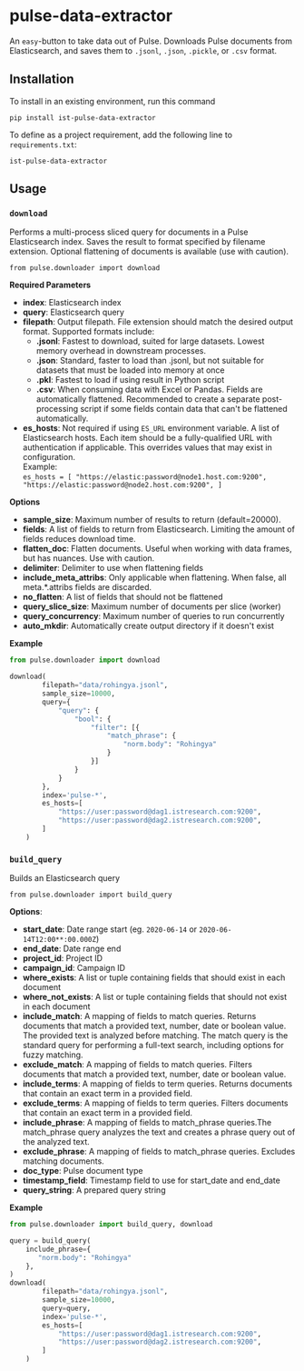 # pulse-data-extractor

An ``easy``-button to take data out of Pulse. Downloads Pulse documents from
Elasticsearch, and saves them to `.jsonl`, `.json`, `.pickle`, or `.csv` format.

## Installation
To install in an existing environment, run this command
```
pip install ist-pulse-data-extractor
```

To define as a project requirement, add the following line to `requirements.txt`:
```
ist-pulse-data-extractor
```


## Usage

### `download`
Performs a multi-process sliced query for documents in a Pulse Elasticsearch index.
Saves the result to format specified by filename extension. Optional flattening of
documents is available (use with caution).
```
from pulse.downloader import download
```

**Required Parameters**
- **index**: Elasticsearch index
- **query**: Elasticsearch query
- **filepath**: Output filepath. File extension should match the desired output
    format. Supported formats include:
    - **.jsonl**: Fastest to download, suited for large datasets. Lowest
                 memory overhead in downstream processes.
    - **.json**: Standard, faster to load than .jsonl, but not suitable
                for datasets that must be loaded into memory at once
    - **.pkl**: Fastest to load if using result in Python script
    - **.csv**: When consuming data with Excel or Pandas. Fields are
                automatically flattened. Recommended to create a
                separate post-processing script if some fields contain
                data that can't be flattened automatically.
- **es_hosts**: Not required if using `ES_URL` environment variable. 
    A list of Elasticsearch hosts. Each item should be a fully-qualified URL 
    with authentication if applicable. This overrides values that may exist in 
    configuration.  
        Example:  
        ```
        es_hosts = [
            "https://elastic:password@node1.host.com:9200",
            "https://elastic:password@node2.host.com:9200",
        ]
        ```
           
**Options**  

- **sample_size**: Maximum number of results to return (default=20000).
- **fields**: A list of fields to return from Elasticsearch. Limiting the
    amount of fields reduces download time.
- **flatten_doc**: Flatten documents. Useful when working with data frames,
    but has nuances. Use with caution.
- **delimiter**: Delimiter to use when flattening fields
- **include_meta_attribs**: Only applicable when flattening. When false,
    all meta.*.attribs fields are discarded.
- **no_flatten**: A list of fields that should not be flattened
- **query_slice_size**: Maximum number of documents per slice (worker)
- **query_concurrency**: Maximum number of queries to run concurrently
- **auto_mkdir**: Automatically create output directory if it doesn't exist

**Example**  

```python
from pulse.downloader import download

download(
        filepath="data/rohingya.jsonl",
        sample_size=10000,
        query={
            "query": {
                "bool": {
                    "filter": [{
                        "match_phrase": {
                            "norm.body": "Rohingya"
                        }
                    }]
                }
            }
        },
        index='pulse-*',
        es_hosts=[
            "https://user:password@dag1.istresearch.com:9200",
            "https://user:password@dag2.istresearch.com:9200",
        ]
    )
```

### `build_query`
Builds an Elasticsearch query
```
from pulse.downloader import build_query
```
**Options**:

- **start_date**: Date range start (eg. `2020-06-14` or `2020-06-14T12:00**:00.000Z`)
- **end_date**: Date range end
- **project_id**: Project ID
- **campaign_id**: Campaign ID
- **where_exists**: A list or tuple containing fields that should exist in 
    each document
- **where_not_exists**: A list or tuple containing fields that should not 
    exist in each document
- **include_match**: A mapping of fields to match queries. Returns documents 
    that match a provided text, number, date or boolean value. The provided text 
    is analyzed before matching. The match query is the standard query for 
    performing a full-text search, including options for fuzzy matching.
- **exclude_match**: A mapping of fields to match queries. Filters documents 
    that match a provided text, number, date or boolean value.
- **include_terms**: A mapping of fields to term queries. Returns documents 
    that contain an exact term in a provided field.
- **exclude_terms**: A mapping of fields to term queries. Filters documents 
    that contain an exact term in a provided field.
- **include_phrase**: A mapping of fields to match_phrase queries.The 
    match_phrase query analyzes the text and creates a phrase query out of 
    the analyzed text.
- **exclude_phrase**: A mapping of fields to match_phrase queries. Excludes 
    matching documents.
- **doc_type**: Pulse document type
- **timestamp_field**: Timestamp field to use for start_date and end_date
- **query_string**: A prepared query string

**Example**
```python
from pulse.downloader import build_query, download

query = build_query(
    include_phrase={
       "norm.body": "Rohingya"
    },
)
download(
        filepath="data/rohingya.jsonl",
        sample_size=10000,
        query=query,
        index='pulse-*',
        es_hosts=[
            "https://user:password@dag1.istresearch.com:9200",
            "https://user:password@dag2.istresearch.com:9200",
        ]
    )
```








